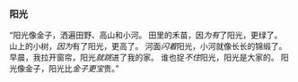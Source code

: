 

### 阳光

“阳光像金子，洒遍田野、高山和小河。
田里的禾苗，因*为有*了阳光，更绿了。
山上的小树，*因为*有了阳光，更高了。
河面*闪着*阳光，小河就像长长的锦缎了。
早晨，我拉开窗帘，阳光*就跳*进了我的家。
谁也捉*不住*阳光，阳光是大家的。
阳光像金子，阳光比*金子更宝*贵。”